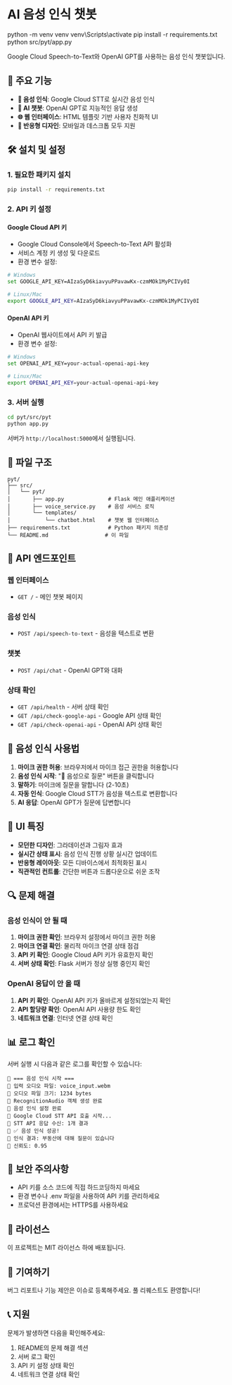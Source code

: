 # AI 음성 인식 챗봇

python -m venv venv
venv\Scripts\activate
pip install -r requirements.txt
python src/pyt/app.py

Google Cloud Speech-to-Text와 OpenAI GPT를 사용하는 음성 인식 챗봇입니다.

## 🚀 주요 기능

- **🎤 음성 인식**: Google Cloud STT로 실시간 음성 인식
- **🤖 AI 챗봇**: OpenAI GPT로 지능적인 응답 생성
- **🌐 웹 인터페이스**: HTML 템플릿 기반 사용자 친화적 UI
- **📱 반응형 디자인**: 모바일과 데스크톱 모두 지원

## 🛠️ 설치 및 설정

### 1. 필요한 패키지 설치

```bash
pip install -r requirements.txt
```

### 2. API 키 설정

#### Google Cloud API 키

- Google Cloud Console에서 Speech-to-Text API 활성화
- 서비스 계정 키 생성 및 다운로드
- 환경 변수 설정:

```bash
# Windows
set GOOGLE_API_KEY=AIzaSyD6kiavyuPPavawKx-czmMOk1MyPCIVy0I

# Linux/Mac
export GOOGLE_API_KEY=AIzaSyD6kiavyuPPavawKx-czmMOk1MyPCIVy0I
```

#### OpenAI API 키

- OpenAI 웹사이트에서 API 키 발급
- 환경 변수 설정:

```bash
# Windows
set OPENAI_API_KEY=your-actual-openai-api-key

# Linux/Mac
export OPENAI_API_KEY=your-actual-openai-api-key
```

### 3. 서버 실행

```bash
cd pyt/src/pyt
python app.py
```

서버가 `http://localhost:5000`에서 실행됩니다.

## 📁 파일 구조

```
pyt/
├── src/
│   └── pyt/
│       ├── app.py              # Flask 메인 애플리케이션
│       ├── voice_service.py    # 음성 서비스 로직
│       └── templates/
│           └── chatbot.html    # 챗봇 웹 인터페이스
├── requirements.txt            # Python 패키지 의존성
└── README.md                  # 이 파일
```

## 🔧 API 엔드포인트

### 웹 인터페이스

- `GET /` - 메인 챗봇 페이지

### 음성 인식

- `POST /api/speech-to-text` - 음성을 텍스트로 변환

### 챗봇

- `POST /api/chat` - OpenAI GPT와 대화

### 상태 확인

- `GET /api/health` - 서버 상태 확인
- `GET /api/check-google-api` - Google API 상태 확인
- `GET /api/check-openai-api` - OpenAI API 상태 확인

## 🎤 음성 인식 사용법

1. **마이크 권한 허용**: 브라우저에서 마이크 접근 권한을 허용합니다
2. **음성 인식 시작**: "🎤 음성으로 질문" 버튼을 클릭합니다
3. **말하기**: 마이크에 질문을 말합니다 (2-10초)
4. **자동 인식**: Google Cloud STT가 음성을 텍스트로 변환합니다
5. **AI 응답**: OpenAI GPT가 질문에 답변합니다

## 🎨 UI 특징

- **모던한 디자인**: 그라데이션과 그림자 효과
- **실시간 상태 표시**: 음성 인식 진행 상황 실시간 업데이트
- **반응형 레이아웃**: 모든 디바이스에서 최적화된 표시
- **직관적인 컨트롤**: 간단한 버튼과 드롭다운으로 쉬운 조작

## 🔍 문제 해결

### 음성 인식이 안 될 때

1. **마이크 권한 확인**: 브라우저 설정에서 마이크 권한 허용
2. **마이크 연결 확인**: 물리적 마이크 연결 상태 점검
3. **API 키 확인**: Google Cloud API 키가 유효한지 확인
4. **서버 상태 확인**: Flask 서버가 정상 실행 중인지 확인

### OpenAI 응답이 안 올 때

1. **API 키 확인**: OpenAI API 키가 올바르게 설정되었는지 확인
2. **API 할당량 확인**: OpenAI API 사용량 한도 확인
3. **네트워크 연결**: 인터넷 연결 상태 확인

## 📊 로그 확인

서버 실행 시 다음과 같은 로그를 확인할 수 있습니다:

```
🎤 === 음성 인식 시작 ===
🎤 입력 오디오 파일: voice_input.webm
🎤 오디오 파일 크기: 1234 bytes
🎤 RecognitionAudio 객체 생성 완료
🎤 음성 인식 설정 완료
🎤 Google Cloud STT API 호출 시작...
🎤 STT API 응답 수신: 1개 결과
🎤 ✅ 음성 인식 성공!
🎤 인식 결과: 부동산에 대해 질문이 있습니다
🎤 신뢰도: 0.95
```

## 🔐 보안 주의사항

- API 키를 소스 코드에 직접 하드코딩하지 마세요
- 환경 변수나 .env 파일을 사용하여 API 키를 관리하세요
- 프로덕션 환경에서는 HTTPS를 사용하세요

## 📝 라이선스

이 프로젝트는 MIT 라이선스 하에 배포됩니다.

## 🤝 기여하기

버그 리포트나 기능 제안은 이슈로 등록해주세요.
풀 리퀘스트도 환영합니다!

## 📞 지원

문제가 발생하면 다음을 확인해주세요:

1. README의 문제 해결 섹션
2. 서버 로그 확인
3. API 키 설정 상태 확인
4. 네트워크 연결 상태 확인
